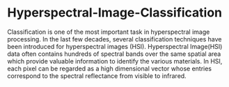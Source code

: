# Hyperspectral-Image-Classification
Classification is one of the most important task in hyperspectral image processing. In the last few decades, several classification techniques have been introduced for hyperspectral images (HSI). Hyperspectral Image(HSI) data often contains hundreds of spectral bands over the same spatial area which provide valuable information to identify the various materials. In HSI, each pixel can be regarded as a high dimensional vector whose entries correspond to the spectral reflectance from visible to infrared.
